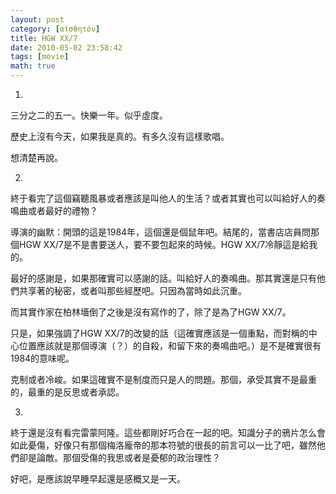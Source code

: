 ```yaml
---
layout: post
category: [αἰσθητόν]
title: HGW XX/7
date: 2010-05-02 23:58:42
tags: [movie]
math: true
---
```




1.
三分之二的五一。快樂一年。似乎虛度。

歷史上沒有今天，如果我是真的。有多久沒有這樣歌唱。

想清楚再說。

2.
終于看完了這個竊聽風暴或者應該是叫他人的生活？或者其實也可以叫給好人的奏鳴曲或者最好的禮物？

導演的幽默：開頭的這是1984年，這個還是個鼠年吧。結尾的，當書店店員問那個HGW XX/7是不是書要送人，要不要包起來的時候。HGW XX/7冷靜這是給我的。

最好的感謝是，如果那確實可以感謝的話。叫給好人的奏鳴曲。那其實還是只有他們共享著的秘密，或者叫那些經歷吧。只因為當時如此沉重。

而其實作家在柏林墻倒了之後是沒有寫作的了，除了是為了HGW XX/7。

只是，如果強調了HGW XX/7的改變的話（這確實應該是一個重點，而對稱的中心位置應該就是那個導演（？）的自殺，和留下來的奏鳴曲吧。）是不是確實很有1984的意味呢。

克制或者冷峻。如果這確實不是制度而只是人的問題。那個，承受其實不是最重的，最重的是反思或者承認。

3.
終于還是沒有看完雷蒙阿隆。這些都剛好巧合在一起的吧。知識分子的鴉片怎么會如此憂傷，好像只有那個梅洛龐帝的那本符號的很長的前言可以一比了吧，雖然他們卻是論敵。那個受傷的我思或者是憂郁的政治理性？

好吧，是應該說早睡早起還是感概又是一天。
